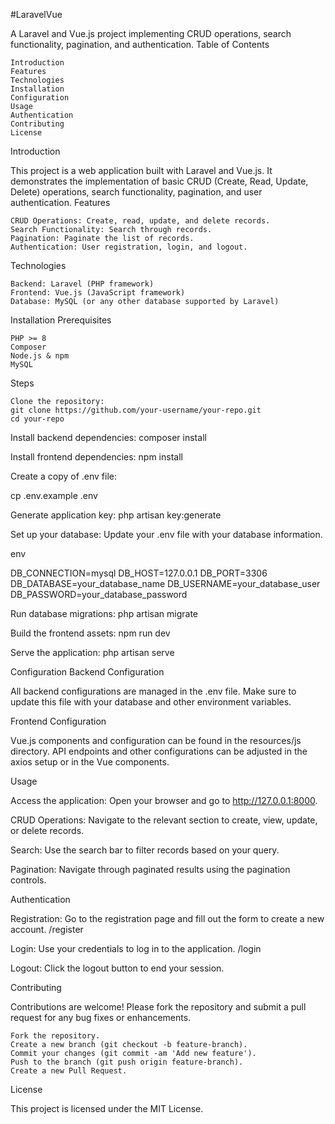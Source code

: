 #LaravelVue

A Laravel and Vue.js project implementing CRUD operations, search functionality, pagination, and authentication.
Table of Contents

    Introduction
    Features
    Technologies
    Installation
    Configuration
    Usage
    Authentication
    Contributing
    License

Introduction

This project is a web application built with Laravel and Vue.js. It demonstrates the implementation of basic CRUD (Create, Read, Update, Delete) operations, search functionality, pagination, and user authentication.
Features

    CRUD Operations: Create, read, update, and delete records.
    Search Functionality: Search through records.
    Pagination: Paginate the list of records.
    Authentication: User registration, login, and logout.

Technologies

    Backend: Laravel (PHP framework)
    Frontend: Vue.js (JavaScript framework)
    Database: MySQL (or any other database supported by Laravel)

Installation
Prerequisites

    PHP >= 8
    Composer
    Node.js & npm
    MySQL

Steps

    Clone the repository:
    git clone https://github.com/your-username/your-repo.git
    cd your-repo

Install backend dependencies:
composer install

Install frontend dependencies:
npm install

Create a copy of .env file:

cp .env.example .env

Generate application key:
php artisan key:generate

Set up your database:
Update your .env file with your database information.

env

DB_CONNECTION=mysql
DB_HOST=127.0.0.1
DB_PORT=3306
DB_DATABASE=your_database_name
DB_USERNAME=your_database_user
DB_PASSWORD=your_database_password

Run database migrations:
php artisan migrate

Build the frontend assets:
npm run dev

Serve the application:
php artisan serve

Configuration
Backend Configuration

All backend configurations are managed in the .env file. Make sure to update this file with your database and other environment variables.

Frontend Configuration

Vue.js components and configuration can be found in the resources/js directory.
API endpoints and other configurations can be adjusted in the axios setup or in the Vue components.

Usage

Access the application:
Open your browser and go to http://127.0.0.1:8000.

CRUD Operations:
    Navigate to the relevant section to create, view, update, or delete records.

Search:
    Use the search bar to filter records based on your query.

Pagination:
    Navigate through paginated results using the pagination controls.

Authentication

Registration:
    Go to the registration page and fill out the form to create a new account. /register

Login:
    Use your credentials to log in to the application. /login

Logout:
    Click the logout button to end your session.

Contributing

Contributions are welcome! Please fork the repository and submit a pull request for any bug fixes or enhancements.

    Fork the repository.
    Create a new branch (git checkout -b feature-branch).
    Commit your changes (git commit -am 'Add new feature').
    Push to the branch (git push origin feature-branch).
    Create a new Pull Request.

License

This project is licensed under the MIT License.
